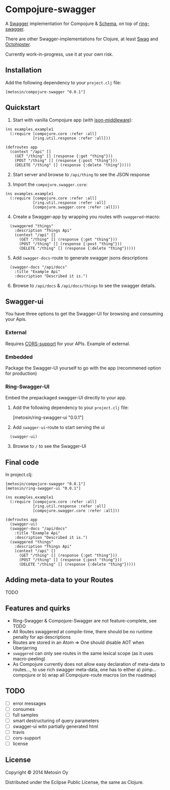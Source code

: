 # Compojure-swagger

A [Swagger](...) implementation for Compojure & [Schema](https://github.com/Prismatic/schema), on top of [ring-swagger](https://github.com/metosin/ring-swagger).

There are other Swagger-implementations for Clojure, at least [Swag](https://developers.helloreverb.com/swagger/) and [Octohipster](https://github.com/myfreeweb/octohipster).

Currently work-in-progress, use it at your own risk.

## Installation

Add the following dependency to your `project.clj` file:

    [metosin/compojure-swagger "0.0.1"]

## Quickstart

1) Start with vanilla Compojure app (with [json-middleware](https://github.com/ring-clojure/ring-json)):

```
(ns examples.example1
  (:require [compojure.core :refer :all]
            [ring.util.response :refer :all]))

(defroutes app
  (context "/api" []
    (GET "/thing" [] (response {:get "thing"}))
    (POST "/thing" [] (response {:post "thing"}))
    (DELETE "/thing" [] (response {:delete "thing"}))))
```

2) Start server and browse to ```/api/thing``` to see the JSON response

3) Import the ```compojure.swagger.core```:

```
(ns examples.example1
  (:require [compojure.core :refer :all]
            [ring.util.response :refer :all]
            [compojure.swagger.core :refer :all]))
```

4) Create a Swagger-app by wrapping you routes with ```swaggered```-macro:

```
  (swaggered "things"
    :description "Things Api"
    (context "/api" []
      (GET "/thing" [] (response {:get "thing"}))
      (POST "/thing" [] (response {:post "thing"}))
      (DELETE "/thing" [] (response {:delete "thing"}))))
```

5) Add ```swagger-docs```-route to generate swagger jsons descriptions

```
  (swagger-docs "/api/docs"
    :title "Example Api"
    :description "Described it is.")
```

6) Browse to ```/api/docs``` & ```/api/docs/things``` to see the swagger details.

## Swagger-ui

You have three options to get the Swagger-UI for browsing and consuming your Apis.

### External

Requires [CORS-support](https://github.com/r0man/ring-cors) for your APIs. Example of external.

### Embedded

Package the Swagger-UI yourself to go with the app (recommened option for production)

### Ring-Swagger-UI

Embed the prepackaged swagger-UI directly to your app.

1) Add the following dependency to your `project.clj` file:

    [metosin/ring-swagger-ui "0.0.1"]

2) Add ```swagger-ui```-route to start serving the ui

```
  (swagger-ui)
```

3) Browse to ```/``` to see the Swagger-UI

## Final code

In project.clj:

    [metosin/compojure-swagger "0.0.1"]
    [metosin/ring-swagger-ui "0.0.1"]

```
(ns examples.example1
  (:require [compojure.core :refer :all]
            [ring.util.response :refer :all]
            [compojure.swagger.core :refer :all]))

(defroutes app
  (swagger-ui)
  (swagger-docs "/api/docs"
    :title "Example Api"
    :description "Described it is.")
  (swaggered "things"
    :description "Things Api"
    (context "/api" []
      (GET "/thing" [] (response {:get "thing"}))
      (POST "/thing" [] (response {:post "thing"}))
      (DELETE "/thing" [] (response {:delete "thing"}))))
```

## Adding meta-data to your Routes

TODO

## Features and quirks

- Ring-Swagger & Compojure-Swagger are not feature-complete, see TODO
- All Routes swaggered at compile-time, there should be no runtime penalty for api descriptions
- Routes are stored in an Atom => One should disable AOT when Uberjarring
- ```swaggered``` can only see routes in the same lexical scope (as it uses macro-peeling)
- As Compojure currently does not allow easy declaration of meta-data to routes..., to use rich swagger meta-data, one has to either a) pimp... compojure or b) wrap all Compojure-route macros (on the roadmap)

## TODO
- [ ] error messages
- [ ] consumes
- [ ] full samples
- [ ] smart destructuring of query parameters
- [ ] swagger-ui witn partially generated html
- [ ] travis
- [ ] cors-support
- [ ] license

## License

Copyright © 2014 Metosin Oy

Distributed under the Eclipse Public License, the same as Clojure.
